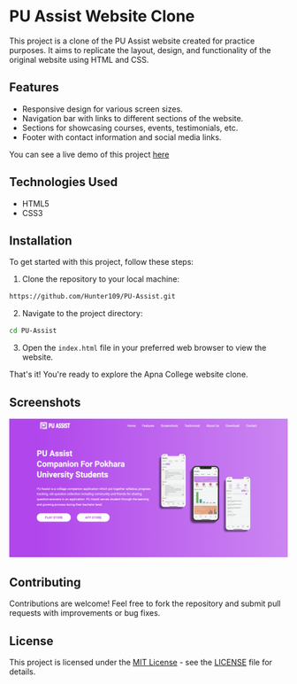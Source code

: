 # PU Assist Website Clone

This project is a clone of the PU Assist website created for practice purposes. It aims to replicate the layout, design, and functionality of the original website using HTML and CSS.

## Features

- Responsive design for various screen sizes.
- Navigation bar with links to different sections of the website.
- Sections for showcasing courses, events, testimonials, etc.
- Footer with contact information and social media links.

You can see a live demo of this project [here](https://hunter109.github.io/PU-Assist/)

## Technologies Used

- HTML5
- CSS3

## Installation

To get started with this project, follow these steps:

1. Clone the repository to your local machine:

```bash
https://github.com/Hunter109/PU-Assist.git
```

2. Navigate to the project directory:

```bash
cd PU-Assist
```

3. Open the `index.html` file in your preferred web browser to view the website.

That's it! You're ready to explore the Apna College website clone.

## Screenshots

![Demo Screenshot](./assets/image/demo.png)

## Contributing

Contributions are welcome! Feel free to fork the repository and submit pull requests with improvements or bug fixes.

## License

This project is licensed under the [MIT License](https://opensource.org/licenses/MIT) - see the [LICENSE](LICENSE) file for details.
